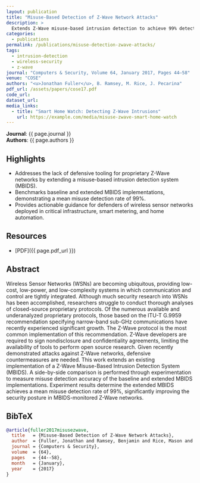 ```yaml
---
layout: publication
title: "Misuse-Based Detection of Z-Wave Network Attacks"
description: >
  Extends Z-Wave misuse-based intrusion detection to achieve 99% detection accuracy against emerging wireless sensor attacks.
categories:
  - publications
permalink: /publications/misuse-detection-zwave-attacks/
tags:
  - intrusion-detection
  - wireless-security
  - z-wave
journal: "Computers & Security, Volume 64, January 2017, Pages 44–58"
venue: "COSE"
authors: "<u>Jonathan Fuller</u>, B. Ramsey, M. Rice, J. Pecarina"
pdf_url: /assets/papers/cose17.pdf
code_url: 
dataset_url: 
media_links:
  - title: "Smart Home Watch: Detecting Z-Wave Intrusions"
    url: https://example.com/media/misuse-zwave-smart-home-watch
---
```


**Journal**: {{ page.journal }}  
**Authors**: {{ page.authors }}

## Highlights

- Addresses the lack of defensive tooling for proprietary Z-Wave networks by extending a misuse-based intrusion detection system (MBIDS).
- Benchmarks baseline and extended MBIDS implementations, demonstrating a mean misuse detection rate of 99%.
- Provides actionable guidance for defenders of wireless sensor networks deployed in critical infrastructure, smart metering, and home automation.

## Resources

- [PDF]({{ page.pdf_url }})  


## Abstract

Wireless Sensor Networks (WSNs) are becoming ubiquitous, providing low-cost, low-power, and low-complexity systems in which communication and control are tightly integrated. Although much security research into WSNs has been accomplished, researchers struggle to conduct thorough analyses of closed-source proprietary protocols. Of the numerous available and underanalyzed proprietary protocols, those based on the ITU-T G.9959 recommendation specifying narrow-band sub-GHz communications have recently experienced significant growth. The Z-Wave protocol is the most common implementation of this recommendation. Z-Wave developers are required to sign nondisclosure and confidentiality agreements, limiting the availability of tools to perform open source research. Given recently demonstrated attacks against Z-Wave networks, defensive countermeasures are needed. This work extends an existing implementation of a Z-Wave Misuse-Based Intrusion Detection System (MBIDS). A side-by-side comparison is performed through experimentation to measure misuse detection accuracy of the baseline and extended MBIDS implementations. Experiment results determine the extended MBIDS achieves a mean misuse detection rate of 99%, significantly improving the security posture in MBIDS-monitored Z-Wave networks.



## BibTeX

```bibtex
@article{fuller2017misusezwave,
  title   = {Misuse-Based Detection of Z-Wave Network Attacks},
  author  = {Fuller, Jonathan and Ramsey, Benjamin and Rice, Mason and Pecarina, John},
  journal = {Computers & Security},
  volume  = {64},
  pages   = {44--58},
  month   = {January},
  year    = {2017}
}
```
